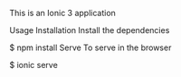 This is an Ionic 3 application

Usage
Installation
Install the dependencies

$ npm install
Serve
To serve in the browser

$ ionic serve